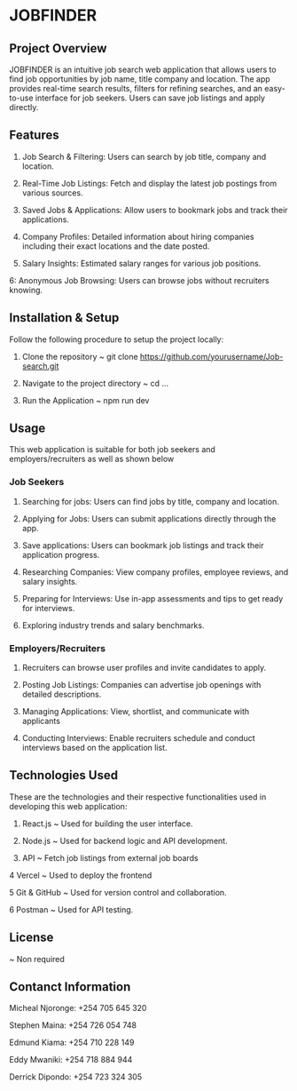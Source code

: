 # JOBFINDER

## Project Overview

JOBFINDER is an intuitive job search web application that allows users to find job opportunities by job name, title company and location. The app provides real-time search results, filters for refining searches, and an easy-to-use interface for job seekers. Users can save job listings and apply directly.

## Features

1. Job Search & Filtering: Users can search by job title, company and location.

2. Real-Time Job Listings: Fetch and display the latest job postings from various sources.

3. Saved Jobs & Applications: Allow users to bookmark jobs and track their applications.

4. Company Profiles: Detailed information about hiring companies including their exact locations and the date posted.

5. Salary Insights: Estimated salary ranges for various job positions.

6: Anonymous Job Browsing: Users can browse jobs without recruiters knowing.


## Installation & Setup

Follow the following procedure to setup the project locally:

1. Clone the repository
~ git clone https://github.com/yourusername/Job-search.git

2. Navigate to the project directory
~ cd ...

3. Run the Application
~ npm run dev

## Usage

This web application is suitable for both job seekers and employers/recruiters as well as shown below

### Job Seekers

1. Searching for jobs: Users can find jobs by title, company and location.

2. Applying for Jobs: Users can submit applications directly through the app.

3. Save applications: Users can bookmark job listings and track their application progress.

4. Researching Companies: View company profiles, employee reviews, and salary insights.

5. Preparing for Interviews: Use in-app assessments and tips to get ready for interviews.

6. Exploring industry trends and salary benchmarks.


### Employers/Recruiters

1. Recruiters can browse user profiles and invite candidates to apply.

2. Posting Job Listings: Companies can advertise job openings with detailed descriptions.

3. Managing Applications: View, shortlist, and communicate with applicants

4. Conducting Interviews: Enable recruiters schedule and conduct interviews based on the application list.

## Technologies Used

These are the technologies and their respective functionalities used in developing this web application:

1. React.js
~ Used for building the user interface.

2. Node.js
~ Used for backend logic and API development.

3. API
~ Fetch job listings from external job boards

4 Vercel
~ Used to deploy the frontend

5 Git & GitHub
~ Used for version control and collaboration.

6 Postman
~ Used for API testing.


## License

~ Non required

## Contanct Information

Micheal Njoronge: +254 705 645 320

Stephen Maina: +254 726 054 748

Edmund Kiama: +254 710 228 149

Eddy Mwaniki: +254 718 884 944

Derrick Dipondo: +254 723 324 305